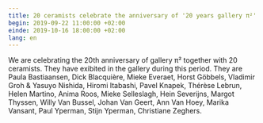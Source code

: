 ```yaml
---
title: 20 ceramists celebrate the anniversary of '20 years gallery π²'
begin: 2019-09-22 11:00:00 +02:00
einde: 2019-10-16 18:00:00 +02:00
lang: en
---
```


We are celebrating the 20th anniversary of gallery π² together with 20 ceramists. They have exibited in the gallery during this period.
They are Paula Bastiaansen, Dick Blacquière, Mieke Everaet, Horst Göbbels, Vladimir Groh & Yasuyo Nishida, Hiromi Itabashi, Pavel Knapek, Thérèse Lebrun, Helen Martino, Anima Roos, Mieke Selleslagh, Hein Severijns, Margot Thyssen, Willy Van Bussel, Johan Van Geert, Ann Van Hoey, Marika Vansant, Paul Yperman, Stijn Yperman, Christiane Zeghers.
